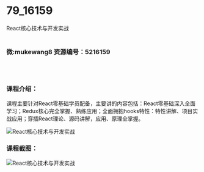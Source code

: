 # 79_16159
React核心技术与开发实战
<br/></br>
<h3>微:mukewang8 资源编号：5216159</h3>
<br/></br>
<h3>课程介绍：</h3>
<p>课程主要针对<a title="查看与 React 相关的文章" target="_blank">React</a>零基础学员配备，主要讲的内容包括：<a title="查看与 React 相关的文章" target="_blank">React</a>零基础深入全面学习；Redux核心完全掌握、熟练应用；全面拥抱hooks特性：特性讲解、项目实战应用；穿插React理论、源码讲解，应用、原理全掌握。</p>
<p><img src="https://www.ko996.com/wp-content/uploads/img/2020/11/2-47-300x220.png" alt="React核心技术与开发实战"></p>
<div class="info-desc">
<h3>课程截图：</h3>
<p><img src="https://www.ko996.com/wp-content/uploads/img/2020/11/1-46.png" alt="React核心技术与开发实战"></p>


			
</div>
